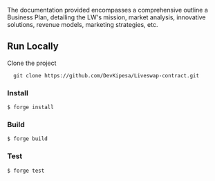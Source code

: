 

The documentation provided encompasses a comprehensive outline a Business Plan, detailing the LW's mission, market analysis, innovative solutions, revenue models, marketing strategies, etc.

## Run Locally

Clone the project

```shell
  git clone https://github.com/DevKipesa/Liveswap-contract.git
```

### Install

```shell
$ forge install
```

### Build

```shell
$ forge build
```

### Test

```shell
$ forge test

```

